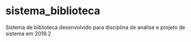 # sistema_biblioteca
 Sistema de biblioteca desenvolvido para disciplina de analise e projeto de sistema em 2019.2
